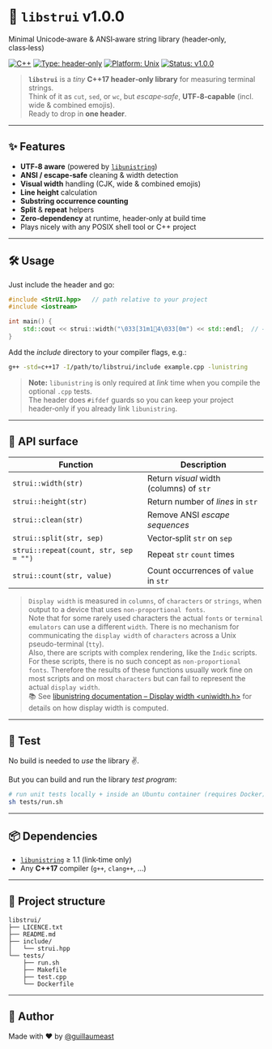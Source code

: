 # 🎨 **`libstrui` v1.0.0**

Minimal Unicode‑aware & ANSI‑aware string library (header‑only, class‑less)

[![C++](https://img.shields.io/badge/language-C%2B%2B17-blue)](https://en.cppreference.com/)
[![Type: header‑only](https://img.shields.io/badge/type-header--only-lightgrey)](https://en.wikipedia.org/wiki/Header-only)
[![Platform: Unix](https://img.shields.io/badge/platform-Unix-darkgreen)](https://en.wikipedia.org/wiki/Unix)
[![Status: v1.0.0](https://img.shields.io/badge/status-v1.0.0-brightgreen)](https://github.com/guillaumeast/libstrui/releases/tag/v1.0.0)

> **`libstrui`** is a *tiny* **C++17 header‑only library** for measuring terminal strings.  
> Think of it as `cut`, `sed`, or `wc`, but *escape‑safe*, **UTF‑8‑capable** (incl. wide & combined emojis).  
> Ready to drop in **one header**.

---

## ✨ Features

- **UTF‑8 aware** (powered by [`libunistring`](https://www.gnu.org/software/libunistring/))
- **ANSI / escape‑safe** cleaning & width detection
- **Visual width** handling (CJK, wide & combined emojis)
- **Line height** calculation
- **Substring occurrence counting**
- **Split** & **repeat** helpers
- **Zero‑dependency** at runtime, header‑only at build time
- Plays nicely with any POSIX shell tool or C++ project

---

## 🛠️ Usage

Just include the header and go:

```cpp
#include <StrUI.hpp>   // path relative to your project
#include <iostream>

int main() {
    std::cout << strui::width("\033[31m1🛑4\033[0m") << std::endl;  // → 4
}
```

Add the *include* directory to your compiler flags, e.g.:

```bash
g++ -std=c++17 -I/path/to/libstrui/include example.cpp -lunistring
```

> **Note:** `libunistring` is only required at *link* time when you compile the optional `.cpp` tests.  
> The header does `#ifdef` guards so you can keep your project header‑only if you already link `libunistring`.

---

## 🧩 API surface

| Function                                      | Description                                   |
|-----------------------------------------------|-----------------------------------------------|
| `strui::width(str)`                           | Return *visual* width (columns) of `str`      |
| `strui::height(str)`                          | Return number of *lines* in `str`             |
| `strui::clean(str)`                           | Remove ANSI *escape sequences*                |
| `strui::split(str, sep)`                      | Vector‑split `str` on `sep`                   |
| `strui::repeat(count, str, sep = "")`         | Repeat `str` `count` times                    |
| `strui::count(str, value)`                    | Count occurrences of `value` in `str`         |

> `Display width` is measured in `columns`, of `characters` or `strings`, when output to a device that uses `non-proportional fonts`.  
> Note that for some rarely used characters the actual `fonts` or `terminal emulators` can use a different `width`. There is no mechanism for communicating the `display width` of `characters` across a Unix pseudo-terminal (`tty`).  
> Also, there are scripts with complex rendering, like the `Indic` scripts. For these scripts, there is no such concept as `non-proportional fonts`. Therefore the results of these functions usually work fine on most scripts and on most `characters` but can fail to represent the actual `display width`.  
> 📚 See [libunistring documentation – Display width <uniwidth.h>](https://www.gnu.org/software/libunistring/manual/libunistring.html#uniwidth_002eh) for details on how display width is computed.

---

## 🧪 Test

No build is needed to *use* the library ✌️.

But you can build and run the library *test program*:

```bash
# run unit tests locally + inside an Ubuntu container (requires Docker)
sh tests/run.sh
```

---

## 📦 Dependencies

- [`libunistring`](https://www.gnu.org/software/libunistring/) ≥ 1.1 (link‑time only)
- Any **C++17** compiler (`g++`, `clang++`, …)

---

## 📁 Project structure

```
libstrui/
├── LICENCE.txt
├── README.md
├── include/
│   └── strui.hpp
└── tests/
    ├── run.sh
    ├── Makefile
    ├── test.cpp
    └── Dockerfile
```

---

## 👤 Author

Made with ❤️ by [@guillaumeast](https://github.com/guillaumeast)
